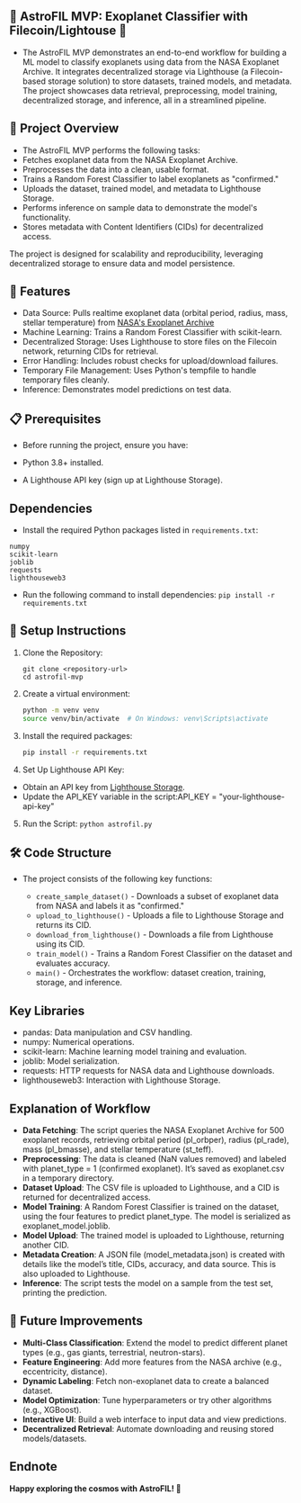 ## 🌌 AstroFIL MVP: Exoplanet Classifier with Filecoin/Lightouse 🌌

- The AstroFIL MVP demonstrates an end-to-end workflow for building a ML model to classify exoplanets using data from the NASA Exoplanet Archive. It integrates decentralized storage via Lighthouse (a Filecoin-based storage solution) to store datasets, trained models, and metadata. The project showcases data retrieval, preprocessing, model training, decentralized storage, and inference, all in a streamlined pipeline.

## 🌌 Project Overview

- The AstroFIL MVP performs the following tasks:
- Fetches exoplanet data from the NASA Exoplanet Archive.
- Preprocesses the data into a clean, usable format.
- Trains a Random Forest Classifier to label exoplanets as "confirmed."
- Uploads the dataset, trained model, and metadata to Lighthouse Storage.
- Performs inference on sample data to demonstrate the model's functionality.
- Stores metadata with Content Identifiers (CIDs) for decentralized access.

The project is designed for scalability and reproducibility, leveraging decentralized storage to ensure data and model persistence.

## 🎯 Features

- Data Source: Pulls realtime exoplanet data (orbital period, radius, mass, stellar temperature) from [NASA's Exoplanet Archive](https://exoplanetarchive.ipac.caltech.edu/TAP/sync?query=select+top+500+pl_orbper,pl_rade,pl_bmasse,st_teff+from+pscomppars&format=csv)
- Machine Learning: Trains a Random Forest Classifier with scikit-learn.
- Decentralized Storage: Uses Lighthouse to store files on the Filecoin network, returning CIDs for retrieval.
- Error Handling: Includes robust checks for upload/download failures.
- Temporary File Management: Uses Python's tempfile to handle temporary files cleanly.
- Inference: Demonstrates model predictions on test data.

## 📋 Prerequisites
- Before running the project, ensure you have:

- Python 3.8+ installed.
- A Lighthouse API key (sign up at Lighthouse Storage).

## Dependencies
- Install the required Python packages listed in `requirements.txt`:
```pandas
numpy
scikit-learn
joblib
requests
lighthouseweb3
```

- Run the following command to install dependencies:
`pip install -r requirements.txt`

## 🚀 Setup Instructions

1. Clone the Repository:
    ```
    git clone <repository-url>
    cd astrofil-mvp
     ```

2. Create a virtual environment:

   ```bash
   python -m venv venv
   source venv/bin/activate  # On Windows: venv\Scripts\activate
   ```

3. Install the required packages:

   ```bash
   pip install -r requirements.txt
   ```

4. Set Up Lighthouse API Key:

- Obtain an API key from [Lighthouse Storage](https://docs.lighthouse.storage/lighthouse-1/how-to/create-an-api-key).
- Update the API_KEY variable in the script:API_KEY = "your-lighthouse-api-key"

5. Run the Script:
`python astrofil.py`


## 🛠️ Code Structure
- The project consists of the following key functions:

   - `create_sample_dataset()` - Downloads a subset of exoplanet data from NASA and labels it as "confirmed."
   - `upload_to_lighthouse()` - Uploads a file to Lighthouse Storage and returns its CID.
   - `download_from_lighthouse()` - Downloads a file from Lighthouse using its CID.
   - `train_model()` - Trains a Random Forest Classifier on the dataset and evaluates accuracy.
   - `main()` - Orchestrates the workflow: dataset creation, training, storage, and inference.


## Key Libraries

- pandas: Data manipulation and CSV handling.
- numpy: Numerical operations.
- scikit-learn: Machine learning model training and evaluation.
- joblib: Model serialization.
- requests: HTTP requests for NASA data and Lighthouse downloads.
- lighthouseweb3: Interaction with Lighthouse Storage.


<!-- ## 📈 Workflow Diagram
- Below is a diagrammatic representation of the AstroFIL MVP workflow:
- 🌌 AstroFIL MVP Workflow

   
┌──────────────────────────────────────────────────────────────┐
│ 1. Fetch Data                                                │
│   ┌───────────────────────────────┐                          │
│   │ NASA Exoplanet Archive       │                          │
│   │ URL: .../pscomppars (CSV)    │                          │
│   └──────────────┬────────────────┘                          │
│                  │ GET Request (requests)                    │
└──────────────────┴───────────────────────────────────────────┘
                    ↓
┌──────────────────────────────────────────────────────────────┐
│ 2. Preprocess Data                                           │
│   - Read CSV (pandas)                                        │
│   - Drop NaN values                                          │
│   - Add 'planet_type' = 1                                    │
│   - Save as exoplanet.csv (tempfile)                         │
└──────────────────────────────────────────────────────────────┘
                    ↓
┌──────────────────────────────────────────────────────────────┐
│ 3. Upload Dataset to Lighthouse                              │
│   ┌───────────────────────────────┐                          │
│   │ Lighthouse Storage            │                          │
│   │ API: lighthouseweb3           │                          │
│   └──────────────┬────────────────┘                          │
│                  │ Upload exoplanet.csv                      │
│                  │ Return dataset_cid                        │
└──────────────────┴───────────────────────────────────────────┘
                    ↓
┌──────────────────────────────────────────────────────────────┐
│ 4. Train ML Model                                            │
│   - Load exoplanet.csv (pandas)                              │
│   - Features: pl_orbper, pl_rade, pl_bmasse, st_teff         │
│   - Target: planet_type                                      │
│   - Split data (train_test_split)                            │
│   - Train RandomForestClassifier (scikit-learn)              │
│   - Save model as exoplanet_model.joblib (joblib)            │
└──────────────────────────────────────────────────────────────┘
                    ↓
┌──────────────────────────────────────────────────────────────┐
│ 5. Upload Model to Lighthouse                                │
│   ┌───────────────────────────────┐                          │
│   │ Lighthouse Storage            │                          │
│   │ API: lighthouseweb3           │                          │
│   └──────────────┬────────────────┘                          │
│                  │ Upload exoplanet_model.joblib             │
│                  │ Return model_cid                          │
└──────────────────┴───────────────────────────────────────────┘
                    ↓
┌──────────────────────────────────────────────────────────────┐
│ 6. Create & Upload Metadata                                  │
│   - Metadata: title, model_cid, dataset_cid, accuracy, etc.   │
│   - Save as model_metadata.json (tempfile)                   │
│   - Upload to Lighthouse                                     │
│   - Return metadata_cid                                      │
└──────────────────────────────────────────────────────────────┘
                    ↓
┌──────────────────────────────────────────────────────────────┐
│ 7. Perform Inference                                         │
│   - Load test sample from trained data                       │
│   - Predict using trained model                              │
│   - Output: "Confirmed Exoplanet" or "Not Confirmed"         │
└──────────────────────────────────────────────────────────────┘
-->

## Explanation of Workflow

- **Data Fetching**: The script queries the NASA Exoplanet Archive for 500 exoplanet records, retrieving orbital period (pl_orbper), radius (pl_rade), mass (pl_bmasse), and stellar temperature (st_teff).
- **Preprocessing**: The data is cleaned (NaN values removed) and labeled with planet_type = 1 (confirmed exoplanet). It’s saved as exoplanet.csv in a temporary directory.
- **Dataset Upload**: The CSV file is uploaded to Lighthouse, and a CID is returned for decentralized access.
- **Model Training**: A Random Forest Classifier is trained on the dataset, using the four features to predict planet_type. The model is serialized as exoplanet_model.joblib.
- **Model Upload**: The trained model is uploaded to Lighthouse, returning another CID.
- **Metadata Creation**: A JSON file (model_metadata.json) is created with details like the model’s title, CIDs, accuracy, and data source. This is also uploaded to Lighthouse.
- **Inference**: The script tests the model on a sample from the test set, printing the prediction.

<!-- 📊 Expected Output
When you run the script, you’ll see logs like:
┌────────────────────────────────────────────────────────────────┐
│     Process : 🌌 Creating NASA Exoplanet dataset subset...  │
└────────────────────────────────────────────────────────────────┘

┌────────────────────────────────────────────────────────────────┐
│  Process : Uploading astro dataset to Lighthouse Storage...   │
└────────────────────────────────────────────────────────────────┘
✅ Uploaded /tmp/.../exoplanet.csv | CID: Qm...
🎯 Model Accuracy: 1.0000
✅ Uploaded /tmp/.../exoplanet_model.joblib | CID: Qm...
✅ Uploaded /tmp/.../model_metadata.json | CID: Qm...
🌐 Metadata CID: Qm...

🔭 Performing Inference
Sample input: {'pl_orbper': 3.524749, 'pl_rade': 4.21, 'pl_bmasse': 8.52, 'st_teff': 5577}
Prediction: Confirmed Exoplanet


CIDs: Unique identifiers for files stored on Lighthouse (Filecoin/IPFS).
Accuracy: Likely 1.0 since all data is labeled as planet_type = 1 (this is a simplified demo).
Inference: Shows a sample prediction to verify the model works.  -->

## 🌟 Future Improvements

- **Multi-Class Classification**: Extend the model to predict different planet types (e.g., gas giants, terrestrial, neutron-stars).
- **Feature Engineering**: Add more features from the NASA archive (e.g., eccentricity, distance).
- **Dynamic Labeling**: Fetch non-exoplanet data to create a balanced dataset.
- **Model Optimization**: Tune hyperparameters or try other algorithms (e.g., XGBoost).
- **Interactive UI**: Build a web interface to input data and view predictions.
- **Decentralized Retrieval**: Automate downloading and reusing stored models/datasets.


## Endnote
**Happy exploring the cosmos with AstroFIL! 🌠**
